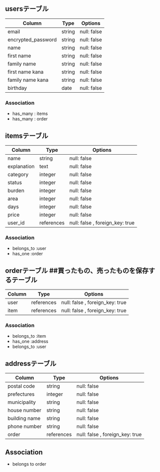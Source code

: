 ## usersテーブル

| Column             | Type       | Options       |
| ------------------ | ---------- | ------------- |
| email              | string     | null: false   |
| encrypted_password | string     | null: false   |
| name               | string     | null: false   |
| first name         | string     | null: false   |
| family name        | string     | null: false   |
| first name kana    | string     | null: false   |
| family name kana   | string     | null: false   |
| birthday           | date       | null: false   |

### Association
- has_many : items
- has_many  : order


## itemsテーブル

| Column     | Type       | Options                        |
| ---------  | ---------- | ------------------------------ |
| name       | string     | null: false                    |          
| explanation| text       | null: false                    |
| category   | integer    | null: false                    |    
| status     | integer    | null: false                    |   
| burden     | integer    | null: false                    |
| area       | integer    | null: false                    |
| days       | integer    | null: false                    |
| price      | integer    | null: false                    |
| user_id    | references | null: false , foreign_key: true|

### Association
- belongs_to :user
- has_one    :order



## orderテーブル ##買ったもの、売ったものを保存するテーブル

| Column     | Type       | Options                        |
| ---------- | ---------- | ------------------------------ |
| user       | references | null: false , foreign_key: true|                            
| item       | references | null: false , foreign_key: true|                    

### Association
- belongs_to :item
- has_one    :address
- belongs_to :user




## addressテーブル

| Column        | Type       | Options                        |
| ------------- | ---------- | ------------------------------ |
| postal code   | string     | null: false                    |                            
| prefectures   | integer    | null: false                    | 
| municipality  | string     | null: false                    | 
| house number  | string     | null: false                    |
| building name | string     | null: false                    |
| phone number  | string     | null: false                    |  
| order         | references | null: false , foreign_key: true| 

## Association
- belongs to order